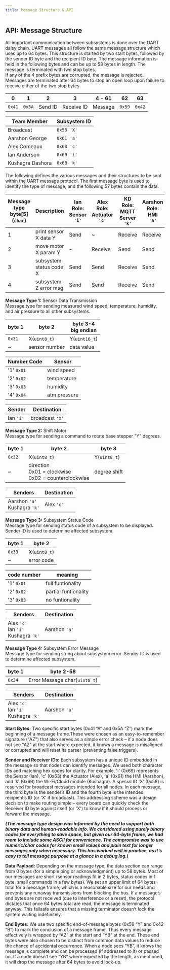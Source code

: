 ```yaml
---
title: Message Structure & API
---
```


## API: Message Structure

All important communication between subsystems is done over the UART daisy chain. UART messages all follow the same message structure which uses up to 64 bytes. This structure is started by two start bytes, followed by the sender ID byte and the recipient ID byte. The message information is held in the following bytes and can be up to 58 bytes in length. The message is terminated with two stop bytes.  
If any of the 4 prefix bytes are corrupted, the message is rejected. Messages are terminated after 64 bytes to stop an open loop upon failure to receive either of the two stop bytes.

0    | 1    | 2       | 3          | 4 - 61  | 62   | 63
-----|------|---------|------------|---------|------|---
`0x41` | `0x5A` | Send ID | Receive ID | Message | `0x59` | `0x42`

Team Member      | Subsystem ID
-----------------|--------------
Broadcast        | `0x58 'X'`
Aarshon George   | `0x61 'a'`
Alex Comeaux     | `0x63 'c'`
Ian Anderson     | `0x69 'i'`
Kushagra Dashora | `0x6B 'k'`

The following defines the various messages and their structures to be sent within the UART message protocol. The first message byte is used to identify the type of message, and the following 57 bytes contain the data.

Message type<br>byte[5]<br>(`char`) | Description | Ian<br>Role: Sensor<br>`'i'` | Alex<br>Role: Actuator<br>`'c'` | KD<br>Role: MQTT Server<br>`'k'` | Aarshon<br>Role: HMI<br>`'a'`
---------|---------------------------|---|---|---|---
1 | print sensor X data Y            | Send | ~       | Receive | Receive
2 | move motor X param Y             | ~    | Receive | Send    | Send
3 | subsystem status code X          | Send | Send    | Receive | Send
4 | subsystem Z error msg            | Send | Send    | Receive | Send

**Message Type 1:** Sensor Data Transmission  
Message type for sending measured wind speed, temperature, humidity, and air pressure to all other subsystems.

byte 1 | byte 2        | byte 3-4<br>big endian
-------|---------------|------------
`0x31` | X(`uint8_t`)  | Y(`uint16_t`)
~      | sensor number | data value

Number Code | Sensor
------------|------
'1' `0x01`  | wind speed
'2' `0x02`  | temperature
'3' `0x03`  | humidity
'4' `0x04`  | atm pressure

Sender | Destination
---|---
Ian `'i'` | broadcast `'X'`

**Message Type 2:** Shift Motor  
Message type for sending a command to rotate base stepper "Y" degrees.

byte 1 | byte 2       | byte 3
-------|--------------|---
`0x32` | X(`uint8_t`) | Y(`uint8_t`)
~      | direction<br>0x01 = clockwise<br>0x02 = counterclockwise | degree shift

Senders | Destination
---|---
Aarshon `'a'`<br>Kushagra `'k'` | Alex `'c'`

**Message Type 3:** Subsystem Status Code  
Message type for sending status code of a subsystem to be displayed. Sender ID is used to determine affected subsystem.

byte 1 | byte 2
-------|-----------
`0x33` | X(`uint8_t`)
~      | error code

code number | meaning
------------|----------------
'1' `0x01`  | full funtionality
'2' `0x02`  | partial funtionality
'3' `0x03`  | no funtionality

Senders | Destination
---|---
Alex `'c'`<br>Ian `'i'`<br>Kushagra `'k'` | Aarshon `'a'`

**Message Type 4:** Subsystem Error Message  
Message type for sending string about subsystem error. Sender ID is used to determine affected subsystem.

byte 1 | byte 2-58
-------|----------------------------
`0x34` | Error Message char(`uint8_t`)

Senders | Destination
---|---
Alex `'c'`<br>Ian `'i'`<br>Kushagra `'k'` | Aarshon `'a'`

**Start Bytes:** Two specific start bytes (0x41 “A” and 0x5A “Z”) mark the beginning of a message frame.These were chosen as an easy-to-remember signature ("AZ") that also serves as a simple error check – if a node does not see "AZ" at the start where expected, it knows a message is misaligned or corrupted and will reset its parser (preventing false triggers).

**Sender and Receiver IDs:** Each subsystem has a unique ID embedded in the message so that nodes can identify messages. We used both character IDs and matching hex codes for clarity. For example, 'i' (0x69) represents the Sensor (Ian), 'c' (0x63) the Actuator (Alex), 'a' (0x61) the HMI (Aarshon), and 'k' (0x6B) the Wi-Fi/Cloud module (Kushagra). A special ID 'X' (0x58) is reserved for broadcast messages intended for all nodes.
In each message, the third byte is the sender’s ID and the fourth byte is the intended recipient’s ID (or 'X' if broadcast). This addressing scheme was a design decision to make routing simple – every board can quickly check the Receiver ID byte against itself (or 'X') to know if it should process or forward the message.

***(The message type design was informed by the need to support both binary data and human-readable info. We considered using purely binary codes for everything to save space, but given our 64-byte frame, we had room to include some ASCII for convenience. The compromise was to use numeric/char codes for known small values and plain text for longer messages only when necessary. This has worked well in practice, as it’s easy to tell message purpose at a glance in a debug log.)***

**Data Payload:** Depending on the message type, the data section can range from 0 bytes (for a simple ping or acknowledgment) up to 58 bytes. Most of our messages are short (sensor readings fit in 2 bytes, status codes in 1 byte, small commands in a few bytes).
We set an upper limit of 64 bytes total for a message frame, which is a reasonable size for our needs and prevents any runaway transmissions from blocking the bus. If a message’s end bytes are not received (due to interference or a reset), the protocol dictates that once 64 bytes total are read, the message is terminated anyway. This failsafe ensures that a missing terminator doesn’t lock the system waiting indefinitely.

**End Bytes:** We use two specific end-of-message bytes (0x59 “Y” and 0x42 “B”) to mark the conclusion of a message frame. Thus every message effectively is wrapped by “AZ” at the start and “YB” at the end. These end bytes were also chosen to be distinct from common data values to reduce the chance of accidental occurrence. When a node sees “YB”, it knows the message is complete and can be processed (if addressed to it) or passed on. If a node doesn’t see “YB” where expected by the length, as mentioned, it will drop the message after 64 bytes to avoid lock-up.
